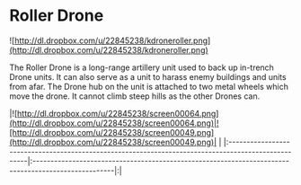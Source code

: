 # **Roller Drone** #
![http://dl.dropbox.com/u/22845238/kdroneroller.png](http://dl.dropbox.com/u/22845238/kdroneroller.png)


The Roller Drone is a long-range artillery unit used to back up in-trench Drone units. It can also serve as a unit to harass enemy buildings and units from afar. The Drone hub on the unit is attached to two metal wheels which move the drone. It cannot climb steep hills as the other Drones can.

|![http://dl.dropbox.com/u/22845238/screen00064.png](http://dl.dropbox.com/u/22845238/screen00064.png)|![http://dl.dropbox.com/u/22845238/screen00049.png](http://dl.dropbox.com/u/22845238/screen00049.png)| |
|:----------------------------------------------------------------------------------------------------|:----------------------------------------------------------------------------------------------------|:|